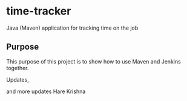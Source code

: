 # time-tracker
Java (Maven) application for tracking time on the job

## Purpose

This purpose of this project is to show how to use Maven and Jenkins together.

Updates, 

and more updates
Hare Krishna
